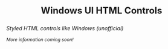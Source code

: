 <p style="text-align:center;font-size: 24px;font-weight:bold">Windows UI HTML Controls</p>

*Styled HTML controls like Windows (unofficial)*

<p style="font-size:12px;font-style:italic;">More information coming soon!</p>